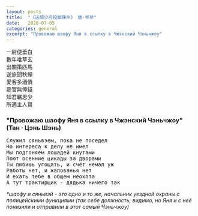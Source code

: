 ```yaml
---
layout: posts
title:  "《送顏少府投鄭陳州》 唐·岑參"
date:   2020-07-05 
categories: general
excerpt: "Провожаю шаофу Яня в ссылку в Чжэнский Чэньчжоу"
---
```


<pre>
一尉便垂白
數年唯草玄
出關策匹馬
逆旅聞秋蟬
愛客多酒債
罷官無俸錢
知君羈思少
所適主人賢
</pre>

### "Провожаю шаофу Яня в ссылку в Чжэнский Чэньчжоу" (Тан · Цэнь Шэнь)

<pre>
Служил сяньвэем, пока не поседел
Но интереса к делу не имел
Мы подгоняем лошадей кнутами
Поют осенние цикады за дворами
Ты любишь угощать, и счёт немал уж
Работы нет, и жалованья нет
И ехать тебе в общем неохота
А тут трактирщик - дядька ничего так
</pre>

*\*шаофу и сяньвэй - это одно и то же, начальник уездной охраны с полицейскими функциями (так себе должность, видимо, но Яня и с неё понизили и отправили в этот самый Чэньчжоу)*
